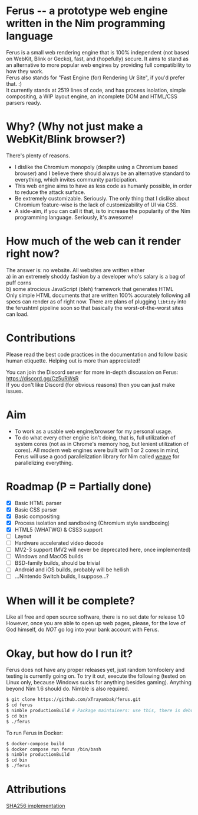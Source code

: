 # Ferus -- a prototype web engine written in the Nim programming language
Ferus is a small web rendering engine that is 100% independent (not based on WebKit, Blink or Gecko), fast, and (hopefully) secure. It aims to stand as an alternative to more popular web engines by providing full compatibility to how they work.\
Ferus also stands for "Fast Engine (for) Rendering Ur Site", if you'd prefer that. :)\
It currently stands at 2519 lines of code, and has process isolation, simple compositing, a WIP layout engine, an incomplete DOM and HTML/CSS parsers ready.

# Why? (Why not just make a WebKit/Blink browser?)
There's plenty of reasons.
- I dislike the Chromium monopoly (despite using a Chromium based browser) and I believe there should always be an alternative standard to everything, which invites community participation.
- This web engine aims to have as less code as humanly possible, in order to reduce the attack surface.
- Be extremely customizable. Seriously. The only thing that I dislike about Chromium feature-wise is the lack of customizability of UI via CSS.
- A side-aim, if you can call it that, is to increase the popularity of the Nim programming language. Seriously, it's awesome!

# How much of the web can it render right now?
The answer is: no website. All websites are written either\
a) in an extremely shoddy fashion by a developer who's salary is a bag of puff corns\
b) some atrocious JavaScript (bleh) framework that generates HTML \
Only simple HTML documents that are written 100% accurately following all specs can render 
as of right now. There are plans of plugging `libtidy` into the ferushtml pipeline soon so that basically the worst-of-the-worst sites\
can load.

# Contributions
Please read the best code practices in the documentation and follow basic human etiquette.
Helping out is more than appreciated!

You can join the Discord server for more in-depth discussion on Ferus: https://discord.gg/Cz5uRWsR \
If you don't like Discord (for obvious reasons) then you can just make issues.

# Aim
- To work as a usable web engine/browser for my personal usage.
- To do what every other engine isn't doing, that is, full utilization of system cores (not as in Chrome's memory hog, but lenient utilization of cores). All modern web engines were built with 1 or 2 cores in mind, Ferus will use a good parallelization library for Nim called [weave](https://github.com/mratsim/weave) for parallelizing everything.

# Roadmap (P = Partially done)
- [X] Basic HTML parser
- [X] Basic CSS parser
- [X] Basic compositing
- [X] Process isolation and sandboxing (Chromium style sandboxing)
- [X] HTML5 (WHATWG) & CSS3 support
- [ ] Layout
- [ ] Hardware accelerated video decode
- [ ] MV2-3 support (MV2 will never be deprecated here, once implemented)
- [ ] Windows and MacOS builds
- [ ] BSD-family builds, should be trivial
- [ ] Android and iOS builds, probably will be hellish
- [ ] ...Nintendo Switch builds, I suppose...?

# When will it be complete?
Like all free and open source software, there is no set date for release 1.0
However, once you are able to open up web pages, please, for the love of God himself, do *NOT*
go log into your bank account with Ferus.

# Okay, but how do I run it?
Ferus does not have any proper releases yet, just random tomfoolery and testing is currently going on. To try it out, execute the following (tested on Linux only, because Windows sucks for anything besides gaming).
Anything beyond Nim 1.6 should do. Nimble is also required.
```bash
$ git clone https://github.com/xTrayambak/ferus.git
$ cd ferus
$ nimble productionBuild # Package maintainers: use this, there is debugBuild, but it is only for Ferus developers and it produces bloated binaries
$ cd bin
$ ./ferus
```

To run Ferus in Docker:
```bash
$ docker-compose build
$ docker compose run ferus /bin/bash
$ nimble productionBuild
$ cd bin
$ ./ferus
```

# Attributions
[SHA256 implementation](https://github.com/jangko/nimSHA2/)

